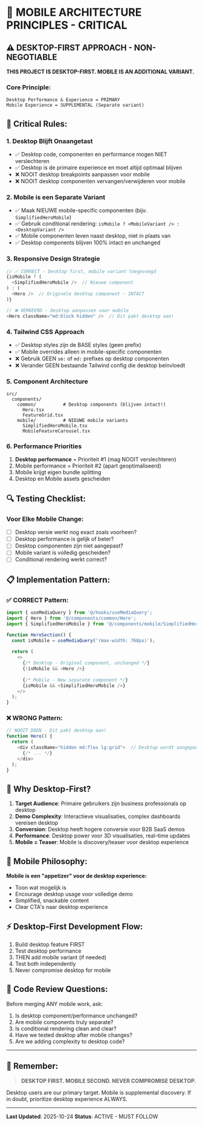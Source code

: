 # 🚨 MOBILE ARCHITECTURE PRINCIPLES - CRITICAL

## ⚠️ DESKTOP-FIRST APPROACH - NON-NEGOTIABLE

**THIS PROJECT IS DESKTOP-FIRST. MOBILE IS AN ADDITIONAL VARIANT.**

### Core Principle:
```
Desktop Performance & Experience = PRIMARY
Mobile Experience = SUPPLEMENTAL (Separate variant)
```

## 🎯 Critical Rules:

### 1. **Desktop Blijft Onaangetast**
- ✅ Desktop code, componenten en performance mogen NIET verslechteren
- ✅ Desktop is de primaire experience en moet altijd optimaal blijven
- ❌ NOOIT desktop breakpoints aanpassen voor mobile
- ❌ NOOIT desktop componenten vervangen/verwijderen voor mobile

### 2. **Mobile is een Separate Variant**
- ✅ Maak NIEUWE mobile-specific componenten (bijv. `SimplifiedHeroMobile`)
- ✅ Gebruik conditional rendering: `isMobile ? <MobileVariant /> : <DesktopVariant />`
- ✅ Mobile componenten leven naast desktop, niet in plaats van
- ✅ Desktop components blijven 100% intact en unchanged

### 3. **Responsive Design Strategie**
```typescript
// ✅ CORRECT - Desktop first, mobile variant toegevoegd
{isMobile ? (
  <SimplifiedHeroMobile />  // Nieuwe component
) : (
  <Hero />  // Originele desktop component - INTACT
)}

// ❌ VERKEERD - Desktop aanpassen voor mobile
<Hero className="md:block hidden" />  // Dit pakt desktop aan!
```

### 4. **Tailwind CSS Approach**
- ✅ Desktop styles zijn de BASE styles (geen prefix)
- ✅ Mobile overrides alleen in mobile-specific componenten
- ❌ Gebruik GEEN `sm:` of `md:` prefixes op desktop componenten
- ❌ Verander GEEN bestaande Tailwind config die desktop beïnvloedt

### 5. **Component Architecture**
```
src/
  components/
    common/          # Desktop components (blijven intact!)
      Hero.tsx
      FeatureGrid.tsx
    mobile/          # NIEUWE mobile variants
      SimplifiedHeroMobile.tsx
      MobileFeatureCarousel.tsx
```

### 6. **Performance Priorities**
1. **Desktop performance** = Prioriteit #1 (mag NOOIT verslechteren)
2. Mobile performance = Prioriteit #2 (apart geoptimaliseerd)
3. Mobile krijgt eigen bundle splitting
4. Desktop en Mobile assets gescheiden

## 🔍 Testing Checklist:

### Voor Elke Mobile Change:
- [ ] Desktop versie werkt nog exact zoals voorheen?
- [ ] Desktop performance is gelijk of beter?
- [ ] Desktop componenten zijn niet aangepast?
- [ ] Mobile variant is volledig gescheiden?
- [ ] Conditional rendering werkt correct?

## 📋 Implementation Pattern:

### ✅ CORRECT Pattern:
```typescript
import { useMediaQuery } from '@/hooks/useMediaQuery';
import { Hero } from '@/components/common/Hero';
import { SimplifiedHeroMobile } from '@/components/mobile/SimplifiedHeroMobile';

function HeroSection() {
  const isMobile = useMediaQuery('(max-width: 768px)');
  
  return (
    <>
      {/* Desktop - Original component, unchanged */}
      {!isMobile && <Hero />}
      
      {/* Mobile - New separate component */}
      {isMobile && <SimplifiedHeroMobile />}
    </>
  );
}
```

### ❌ WRONG Pattern:
```typescript
// NOOIT DOEN - Dit pakt desktop aan!
function Hero() {
  return (
    <div className="hidden md:flex lg:grid">  // Desktop wordt aangepast!
      {/* ... */}
    </div>
  );
}
```

## 🎨 Why Desktop-First?

1. **Target Audience**: Primaire gebruikers zijn business professionals op desktop
2. **Demo Complexity**: Interactieve visualisaties, complex dashboards vereisen desktop
3. **Conversion**: Desktop heeft hogere conversie voor B2B SaaS demos
4. **Performance**: Desktop power voor 3D visualisaties, real-time updates
5. **Mobile = Teaser**: Mobile is discovery/teaser voor desktop experience

## 🚀 Mobile Philosophy:

**Mobile is een "appetizer" voor de desktop experience:**
- Toon wat mogelijk is
- Encourage desktop usage voor volledige demo
- Simplified, snackable content
- Clear CTA's naar desktop experience

## ⚡ Desktop-First Development Flow:

1. Build desktop feature FIRST
2. Test desktop performance
3. THEN add mobile variant (if needed)
4. Test both independently
5. Never compromise desktop for mobile

## 🔐 Code Review Questions:

Before merging ANY mobile work, ask:
1. Is desktop component/performance unchanged?
2. Are mobile components truly separate?
3. Is conditional rendering clean and clear?
4. Have we tested desktop after mobile changes?
5. Are we adding complexity to desktop code?

---

## 📢 Remember:

> **DESKTOP FIRST. MOBILE SECOND. NEVER COMPROMISE DESKTOP.**

Desktop users are our primary target. Mobile is supplemental discovery.
If in doubt, prioritize desktop experience ALWAYS.

---

**Last Updated**: 2025-10-24
**Status**: ACTIVE - MUST FOLLOW

